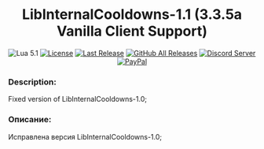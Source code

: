 <!-- markdownlint-disable MD004 MD033 -->
<div align="center">

# LibInternalCooldowns-1.1 (3.3.5a Vanilla Client Support)

![Lua 5.1](https://img.shields.io/badge/Lua-5.1-2C2D72?style=flat-square&logo=lua&logoColor=white)
[![License](https://img.shields.io/github/license/darhanger/LibInternalCooldowns-1-1?style=flat-square)](https://github.com/darhanger/LibInternalCooldowns-1-1/blob/master/LICENSE) 
[![Last Release](https://img.shields.io/github/v/release/darhanger/LibInternalCooldowns-1-1?style=flat-square)](https://github.com/darhanger/LibInternalCooldowns-1-1/releases/tag/1.1)
[![GitHub All Releases](https://img.shields.io/github/downloads/darhanger/LibInternalCooldowns-1-1/total?style=flat-square)](https://github.com/darhanger/LibInternalCooldowns-1-1/releases)
[![Discord Server](https://img.shields.io/badge/Discord-7289DA?style=flat-square&logo=discord&logoColor=white)](https://discord.gg/ZKFkvrzaU4)
[![PayPal](https://img.shields.io/badge/PayPal-00457C?style=flat-square&logo=paypal&logoColor=white)](https://www.paypal.com/donate/?hosted_button_id=WMPGGC32C7U7U)

</div>

### Description:
Fixed version of LibInternalCooldowns-1.0;

### Описание:
Исправлена версия LibInternalCooldowns-1.0;
